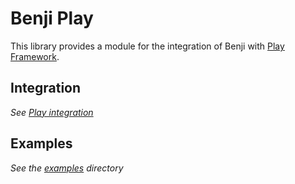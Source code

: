 # Benji Play

This library provides a module for the integration of Benji with [Play Framework](https://playframework.com/).

## Integration

*See [Play integration](../docs/play/integration.md)*

## Examples

*See the [examples](../examples/README.md) directory*